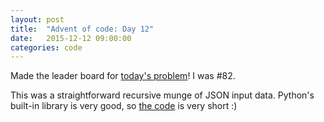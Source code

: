 ```yaml
---
layout: post
title:  "Advent of code: Day 12"
date:   2015-12-12 09:00:00
categories: code 
---
```


Made the leader board for [today's problem][day]! I was #82.

This was a straightforward recursive munge of JSON input data. Python's built-in library is very good, so [the code][code] is very short :)

[day]: http://adventofcode.com/day/12
[code]: https://github.com/bildzeitung/adventofcode/tree/master/12
